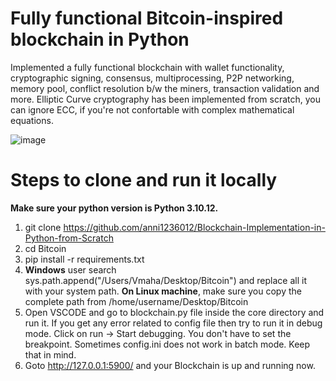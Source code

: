 # Fully functional Bitcoin-inspired blockchain in Python
Implemented a fully functional blockchain with wallet functionality, cryptographic signing, consensus, multiprocessing, P2P networking, memory pool, conflict resolution b/w the miners, transaction validation and more.
Elliptic Curve cryptography has been implemented from scratch, you can ignore ECC, if you're not confortable with complex mathematical equations. 

![image](https://user-images.githubusercontent.com/86418669/179878631-d2f3dde8-56f4-46a3-acb5-3d07183b7afa.png)


# Steps to clone and run it locally
**Make sure your python version is Python 3.10.12.**
1. git clone https://github.com/anni1236012/Blockchain-Implementation-in-Python-from-Scratch
2. cd Bitcoin 
3. pip install -r requirements.txt
4. **Windows** user search sys.path.append("/Users/Vmaha/Desktop/Bitcoin") and replace all it with your system path. 
   **On Linux machine**, make sure you copy the complete path from /home/username/Desktop/Bitcoin
5. Open VSCODE and go to blockchain.py file inside the core directory and run it. If you get any error related to config file then try to run it in debug mode. Click on run -> Start debugging. You don't have to set the breakpoint. Sometimes config.ini does not work in batch mode. Keep that in mind.
6. Goto http://127.0.0.1:5900/ and your Blockchain is up and running now.
